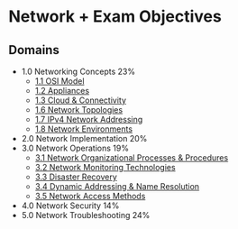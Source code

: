 # Network + Exam Objectives

## Domains

- 1.0 Networking Concepts 23%
  - [1.1 OSI Model](1.1%20OSI%20Model.md)
  - [1.2 Appliances](1.2%20appliances.md)
  - [1.3 Cloud & Connectivity](1.3%20cloud%20computing.md)
  - [1.6 Network Topologies](1.6%20Network%20Topologies.md)
  - [1.7 IPv4 Network Addressing](1.7%20IPv4%20Network%20Addressing.md)
  - [1.8 Network Environments](1.8%20Network%20Environments.md)
- 2.0 Network Implementation 20%
- 3.0 Network Operations 19%
  - [3.1 Network Organizational Processes & Procedures](3.1%20network%20documentation%20and%20management.md)
  - [3.2 Network Monitoring Technologies](3.2%20network%20monitoring%20technologies.md)
  - [3.3 Disaster Recovery](3.3%20Disaster%20Recovery.md)
  - [3.4 Dynamic Addressing & Name Resolution](3.4%20Dynamic%20Addressing%20and%20Name%20Resolution.md)
  - [3.5 Network Access Methods](3.5%20Network%20Access%20Methods.md)
- 4.0 Network Security 14%
- 5.0 Network Troubleshooting 24%
